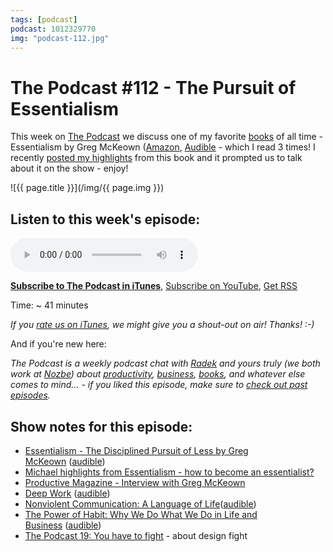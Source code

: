 ```yaml
---
tags: [podcast]
podcast: 1012329770
img: "podcast-112.jpg"
---
```


# The Podcast #112 - The Pursuit of Essentialism

This week on [The Podcast][p] we discuss one of my favorite [books](https://sliwinski.com/reading) of all time - Essentialism by Greg McKeown ([Amazon](https://www.amazon.com/dp/0804137382?tag=sliwinski-20), [Audible](https://www.audible.com/pd/B00IWZ6XGA?tag=sliwinski-20) - which I read 3 times! I recently [posted my highlights](https://sliwinski.com/essentialist) from this book and it prompted us to talk about it on the show - enjoy!

<!--More-->

![{{ page.title }}](/img/{{ page.img }})

## Listen to this week's episode:

<audio controls>
<source src="https://files.nozbe.com/podcast/112.mp3" type="audio/mpeg">
</audio>

**[Subscribe to The Podcast in iTunes][i]**, [Subscribe on YouTube][y], [Get RSS][rss]

Time: ~ 41 minutes

*If you [rate us on iTunes][i], we might give you a shout-out on air! Thanks! :-)*

And if you're new here:

*The Podcast is a weekly podcast chat with [Radek][r] and yours truly (we both work at [Nozbe][n]) about [productivity](/productivity), [business](/business), [books](/books), and whatever else comes to mind… - if you liked this episode, make sure to [check out past episodes](/podcast).*

## Show notes for this episode:

  * [Essentialism - The Disciplined Pursuit of Less by Greg McKeown](http://www.amazon.com/Essentialism-Disciplined-Pursuit-Greg-McKeown/dp/0804137382?tag=radexio-20) ([audible](http://www.audible.com/pd/Self-Development/Essentialism-Audiobook/B00IWZ6XGA?tag=radexio-20))
  * [Michael highlights from Essentialism - how to become an essentialist?](https://sliwinski.com/essentialist/)
  * [Productive Magazine - Interview with Greg McKeown](http://productivemag.com/34/interview-with-greg-mckeown)
  * [Deep Work](https://www.amazon.com/Deep-Work-Focused-Success-Distracted/dp/1455586692/) ([audible](https://www.audible.com/pd/Business/Deep-Work-Audiobook/B01CYKTYNW))
  * [Nonviolent Communication: A Language of Life](https://www.amazon.com/Nonviolent-Communication-Language-Life-Changing-Relationships-ebook/dp/B014OISVU4?tag=radexio-20)([audible](https://www.audible.com/pd/Self-Development/Nonviolent-Communication-Audiobook/B00TJJNSQG?tag=radexio-20))
  * [The Power of Habit: Why We Do What We Do in Life and Business](https://www.amazon.com/Power-Habit-What-Life-Business/dp/081298160X?tag=radexio-20) ([audible](http://www.audible.com/pd/Science-Technology/The-Power-of-Habit-Audiobook/B007C64916?tag=radexio-20))
  * [The Podcast 19: You have to fight](/podcast-19) - about design fight

[y]: https://michael.gratis/thepodcastyt
[rss]: https://thepodcast.fm/episodes?format=RSS
[e]: /podcast-112

[p]: /podcast
[n]: https://nozbe.com/?a=mike
[r]: https://michael.gratis/radex
[i]: https://michael.gratis/thepodcast
[o]: https://michael.gratis/ipadonly

